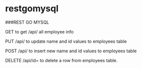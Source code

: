 # restgomysql
###REST GO MYSQL

GET to get /api/ all employee info

PUT  /api/ to update name and id values to employees table

POST  /api/ to insert new name and id values to employees table

DELETE /api/id=<id number> to delete a row from employees table.
